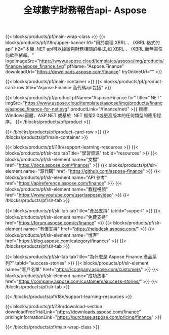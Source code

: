 ﻿---
title: 全球數字財務報告api- Aspose 
weight: 10
url: /zh-hant/family
description: 圖書館操縱與財務相關的格式,用於為公司備案,並在任何平台上生成資金和槓桿的報告
---
{{< blocks/products/pf/main-wrap-class >}}
{{< blocks/products/pf/i18n/upper-banner h1="用於處理 XBRL 、 iXBRL 格式的api" h2="本機 .NET api可以操縱與財務相關的格式,如 XBRL 、 iXBRL,而無需任何軟件依賴。" logoImageSrc="https://www.aspose.cloud/templates/aspose/img/products/finance/aspose_finance.svg" pfName="Aspose.Finance" downloadUrl="https://downloads.aspose.com/finance" tryOnlineUrl="" >}}

{{< blocks/products/pf/main-container >}}
{{< blocks/products/pf/product-card-row title="Aspose.Finance 高代碼api包括" >}}

{{< blocks/products/pf/product pfName="Aspose.Finance for" title=".NET" imgSrc="https://www.aspose.cloud/templates/aspose/img/products/finance/aspose_finance-for-net.svg" productLink="/finance/net/" >}}
目標Windows窗體、ASP.NET 或基於 .NET 框架2.0或更高版本的任何類型的應用程序。
{{< /blocks/products/pf/product >}}

{{< /blocks/products/pf/product-card-row >}}
{{< /blocks/products/pf/main-container >}}

{{< blocks/products/pf/i18n/support-learning-resources >}}
{{< blocks/products/pf/slr-tab tabTitle="學習資源" tabId="resources" >}}
{{< blocks/products/pf/slr-element name="文檔" href="https://docs.aspose.com/finance/" >}}
{{< blocks/products/pf/slr-element name="源代碼" href="https://github.com/aspose-finance" >}}
{{< blocks/products/pf/slr-element name="API 參考" href="https://apireference.aspose.com/finance" >}}
{{< blocks/products/pf/slr-element name="教程視頻" href="https://www.youtube.com/user/asposevideo" >}}
{{< /blocks/products/pf/slr-tab >}}

{{< blocks/products/pf/slr-tab tabTitle="產品支持" tabId="support" >}}
{{< blocks/products/pf/slr-element name="免費支持" href="https://forum.aspose.com/c/finance" >}}
{{< blocks/products/pf/slr-element name="有償支持" href="https://helpdesk.aspose.com/" >}}
{{< blocks/products/pf/slr-element name="博客" href="https://blog.aspose.com/category/finance/" >}}
{{< /blocks/products/pf/slr-tab >}}

{{< blocks/products/pf/slr-tab tabTitle="為什麼是 Aspose.Finance 產品系列?" tabId="success-stories" >}}
{{< blocks/products/pf/slr-element name="客戶名單" href="https://company.aspose.com/customers" >}}
{{< blocks/products/pf/slr-element name="成功故事" href="https://company.aspose.com/customers/success-stories/" >}}
{{< /blocks/products/pf/slr-tab >}}

{{< /blocks/products/pf/i18n/support-learning-resources >}}

{{< blocks/products/pf/i18n/download-section downloadFreeTrialLink="https://downloads.aspose.com/finance" pricingInformationLink="https://purchase.aspose.com/pricing/finance" >}}

{{< /blocks/products/pf/main-wrap-class >}}